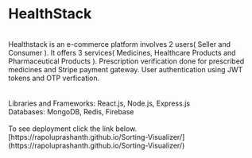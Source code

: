 <h1>HealthStack</h1>
<br>
Healthstack is an e-commerce platform involves 2 users( Seller and Consumer ). It offers 3 services( Medicines, Healthcare Products and Pharmaceutical Products ). Prescription verification done for prescribed medicines and Stripe payment gateway. User authentication using JWT tokens and OTP verfication.
<br>
<br><br>
Libraries and Frameworks: React.js, Node.js, Express.js
<br>
Databases: MongoDB, Redis, Firebase
<br>
<br>
To see deployment click the link below.
<br>
[https://rapoluprashanth.github.io/Sorting-Visualizer/](https://rapoluprashanth.github.io/Sorting-Visualizer/)

